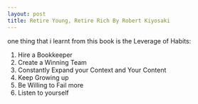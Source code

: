 ```yaml
---
layout: post
title: Retire Young, Retire Rich By Robert Kiyosaki
---
```


one thing that i learnt from this book is the Leverage of Habits:

1. Hire a Bookkeeper
2. Create a Winning Team
3. Constantly Expand your Context and Your Content
4. Keep Growing up
5. Be Willing to Fail more
6. Listen to yourself
